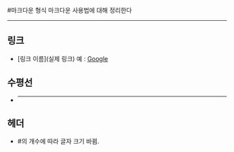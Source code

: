 #마크다운 형식
마크다운 사용법에 대해 정리한다
- - -
## 링크
  * [링크 이름](실제 링크)
  예 : [Google](https://www.google.com/)
  
## 수평선
  * - - -
  
## 헤더
  * #의 개수에 따라 글자 크기 바뀜.
